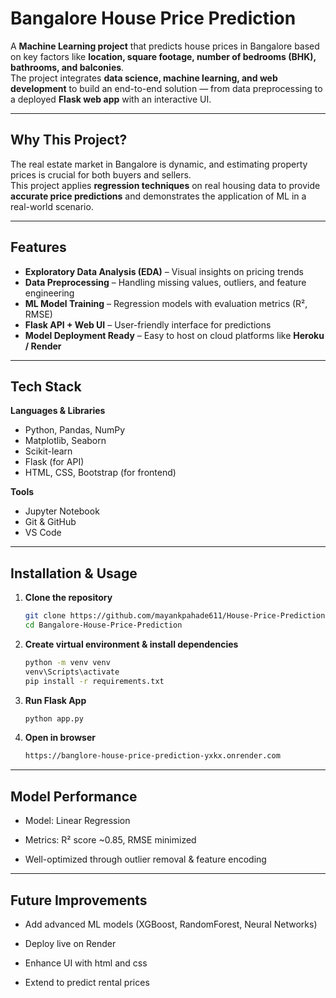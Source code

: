 #  Bangalore House Price Prediction

A **Machine Learning project** that predicts house prices in Bangalore based on key factors like **location, square footage, number of bedrooms (BHK), bathrooms, and balconies**.  
The project integrates **data science, machine learning, and web development** to build an end-to-end solution — from data preprocessing to a deployed **Flask web app** with an interactive UI.

---

##  Why This Project?
The real estate market in Bangalore is dynamic, and estimating property prices is crucial for both buyers and sellers.  
This project applies **regression techniques** on real housing data to provide **accurate price predictions** and demonstrates the application of ML in a real-world scenario.

---

##  Features
-  **Exploratory Data Analysis (EDA)** – Visual insights on pricing trends  
-  **Data Preprocessing** – Handling missing values, outliers, and feature engineering  
-  **ML Model Training** – Regression models with evaluation metrics (R², RMSE)  
-  **Flask API + Web UI** – User-friendly interface for predictions  
-  **Model Deployment Ready** – Easy to host on cloud platforms like **Heroku / Render**  

---

##  Tech Stack
**Languages & Libraries**
- Python, Pandas, NumPy  
- Matplotlib, Seaborn  
- Scikit-learn  
- Flask (for API)  
- HTML, CSS, Bootstrap (for frontend)  

**Tools**
- Jupyter Notebook  
- Git & GitHub  
- VS Code   


---

##  Installation & Usage
1. **Clone the repository**
   ```bash
   git clone https://github.com/mayankpahade611/House-Price-Prediction
   cd Bangalore-House-Price-Prediction

2. **Create virtual environment & install dependencies**
    ```bash
    python -m venv venv
    venv\Scripts\activate      
    pip install -r requirements.txt

3. **Run Flask App**
    ```bash
    python app.py

4. **Open in browser**
    ```bash
    https://banglore-house-price-prediction-yxkx.onrender.com
---

##  Model Performance

- Model: Linear Regression 

- Metrics: R² score ~0.85, RMSE minimized

- Well-optimized through outlier removal & feature encoding

---

##  Future Improvements

- Add advanced ML models (XGBoost, RandomForest, Neural Networks)

- Deploy live on Render

- Enhance UI with html and css

- Extend to predict rental prices

